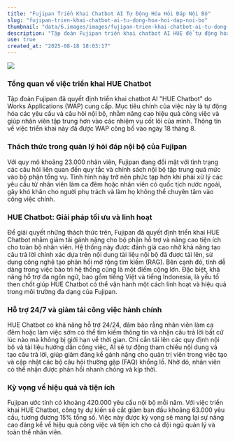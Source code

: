 ```yaml
---
title: "Fujipan Triển Khai Chatbot AI Tự Động Hóa Hỏi Đáp Nội Bộ"
slug: "fujipan-trien-khai-chatbot-ai-tu-dong-hoa-hoi-dap-noi-bo"
thumbnail: "data/6.images/images/fujipan-trien-khai-chatbot-ai-tu-dong-hoa-hoi-dap-noi-bo.webp"
description: "Tập đoàn Fujipan triển khai chatbot AI HUE để tự động hóa các câu hỏi nội bộ, giảm tải cho bộ phận tổng vụ và nâng cao hiệu quả làm việc cho 23.000 nhân viên."
use: true
created_at: "2025-08-18 18:03:17"
---
```


![](/images/20250818-35236796-zdnet-000-1-view.webp)

### Tổng quan về việc triển khai HUE Chatbot

Tập đoàn Fujipan đã quyết định triển khai chatbot AI "HUE Chatbot" do Works Applications (WAP) cung cấp. Mục tiêu chính của việc này là tự động hóa các yêu cầu và câu hỏi nội bộ, nhằm nâng cao hiệu quả công việc và giúp nhân viên tập trung hơn vào các nhiệm vụ cốt lõi của mình. Thông tin về việc triển khai này đã được WAP công bố vào ngày 18 tháng 8.

### Thách thức trong quản lý hỏi đáp nội bộ của Fujipan

Với quy mô khoảng 23.000 nhân viên, Fujipan đang đối mặt với tình trạng các câu hỏi liên quan đến quy tắc và chính sách nội bộ tập trung quá mức vào bộ phận tổng vụ. Tình hình này trở nên phức tạp hơn khi phải xử lý các yêu cầu từ nhân viên làm ca đêm hoặc nhân viên có quốc tịch nước ngoài, gây khó khăn cho người phụ trách và làm họ không thể chuyên tâm vào công việc chính.

### HUE Chatbot: Giải pháp tối ưu và linh hoạt

Để giải quyết những thách thức trên, Fujipan đã quyết định triển khai HUE Chatbot nhằm giảm tải gánh nặng cho bộ phận hỗ trợ và nâng cao tiện ích cho toàn bộ nhân viên. Hệ thống này được đánh giá cao nhờ khả năng tạo câu trả lời chính xác dựa trên nội dung tài liệu nội bộ đã được tải lên, sử dụng công nghệ tạo phản hồi mở rộng tìm kiếm (RAG). Bên cạnh đó, tính dễ dàng trong việc bảo trì hệ thống cũng là một điểm cộng lớn. Đặc biệt, khả năng hỗ trợ đa ngôn ngữ, bao gồm tiếng Việt và tiếng Indonesia, là yếu tố then chốt giúp HUE Chatbot có thể vận hành một cách linh hoạt và hiệu quả trong môi trường đa dạng của Fujipan.

### Hỗ trợ 24/7 và giảm tải công việc hành chính

HUE Chatbot có khả năng hỗ trợ 24/24, đảm bảo rằng nhân viên làm ca đêm hoặc làm việc sớm có thể tìm kiếm thông tin và nhận câu trả lời bất cứ lúc nào mà không bị giới hạn về thời gian. Chỉ cần tải lên các quy định nội bộ và tài liệu hướng dẫn công việc, AI sẽ tự động tham chiếu nội dung và tạo câu trả lời, giúp giảm đáng kể gánh nặng cho quản trị viên trong việc tạo và cập nhật các bộ câu hỏi thường gặp (FAQ) khổng lồ. Nhờ đó, nhân viên có thể nhận được phản hồi nhanh chóng và kịp thời.

### Kỳ vọng về hiệu quả và tiện ích

Fujipan ước tính có khoảng 420.000 yêu cầu nội bộ mỗi năm. Với việc triển khai HUE Chatbot, công ty dự kiến sẽ cắt giảm ban đầu khoảng 63.000 yêu cầu, tương đương 15% tổng số. Việc này được kỳ vọng sẽ mang lại sự nâng cao đáng kể về hiệu quả công việc và tiện ích cho cả đội ngũ quản lý và toàn thể nhân viên.